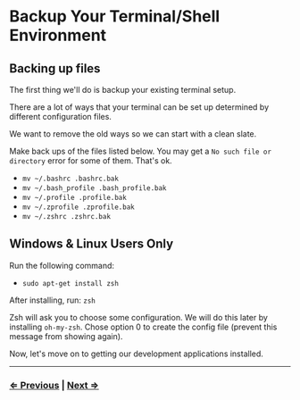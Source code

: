 # Backup Your Terminal/Shell Environment

## Backing up files

The first thing we'll do is backup your existing terminal setup.

There are a lot of ways that your terminal can be set up determined by different configuration files.

We want to remove the old ways so we can start with a clean slate.

Make back ups of the files listed below. You may get a `No such file or directory` error for some of them. That's ok.

- `mv ~/.bashrc .bashrc.bak`
- `mv ~/.bash_profile .bash_profile.bak`
- `mv ~/.profile .profile.bak`
- `mv ~/.zprofile .zprofile.bak`
- `mv ~/.zshrc .zshrc.bak`

## Windows & Linux Users Only

Run the following command:

- `sudo apt-get install zsh`

After installing, run: `zsh`

Zsh will ask you to choose some configuration. We will do this later by installing `oh-my-zsh`. Chose option 0 to create the config file (prevent this message from showing again).

Now, let's move on to getting our development applications installed.

---

### [⇐ Previous](./README.md) | [Next ⇒](./2-apt.md)
